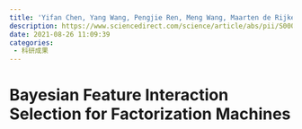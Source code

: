 ```yaml
---
title: 'Yifan Chen, Yang Wang, Pengjie Ren, Meng Wang, Maarten de Rijke. Bayesian feature interaction selection for factorization machines[J]. Artificial Intelligence, 2022, 302: 103589.'
description: https://www.sciencedirect.com/science/article/abs/pii/S0004370221001405
date: 2021-08-26 11:09:39
categories:
 - 科研成果
---
```

# Bayesian Feature Interaction Selection for Factorization Machines